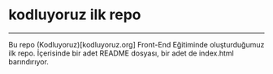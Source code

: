 # kodluyoruz ilk repo 
___

Bu repo (Kodluyoruz)[kodluyoruz.org] Front-End Eğitiminde oluşturduğumuz ilk repo. İçerisinde bir adet README dosyası, bir adet de index.html barındırıyor.
